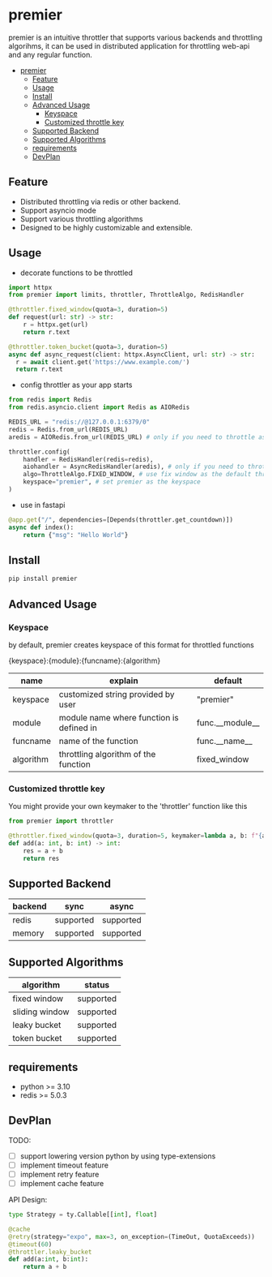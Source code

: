 # premier

premier is an intuitive throttler that supports various backends and throttling algorihms, it can be used in distributed application for throttling web-api and any regular function.

- [premier](#premier)
  - [Feature](#feature)
  - [Usage](#usage)
  - [Install](#install)
  - [Advanced Usage](#advanced-usage)
    - [Keyspace](#keyspace)
    - [Customized throttle key](#customized-throttle-key)
  - [Supported Backend](#supported-backend)
  - [Supported Algorithms](#supported-algorithms)
  - [requirements](#requirements)
  - [DevPlan](#devplan)

## Feature

- Distributed throttling via redis or other backend.
- Support asyncio mode
- Support various throttling algorithms
- Designed to be highly customizable and extensible.

## Usage

- decorate functions to be throttled

```python
import httpx
from premier import limits, throttler, ThrottleAlgo, RedisHandler

@throttler.fixed_window(quota=3, duration=5)
def request(url: str) -> str:
    r = httpx.get(url)
    return r.text

@throttler.token_bucket(quota=3, duration=5)
async def async_request(client: httpx.AsyncClient, url: str) -> str:
  r = await client.get('https://www.example.com/')
  return r.text
```

- config throttler as your app starts

```python
from redis import Redis
from redis.asyncio.client import Redis as AIORedis

REDIS_URL = "redis://@127.0.0.1:6379/0"
redis = Redis.from_url(REDIS_URL)
aredis = AIORedis.from_url(REDIS_URL) # only if you need to throttle async functions

throttler.config(
    handler = RedisHandler(redis=redis),
    aiohandler = AsyncRedisHandler(aredis), # only if you need to throttle async functions
    algo=ThrottleAlgo.FIXED_WINDOW, # use fix window as the default throttling algorithm
    keyspace="premier", # set premier as the keyspace
)
```

- use in fastapi

```python
@app.get("/", dependencies=[Depends(throttler.get_countdown)])
async def index():
    return {"msg": "Hello World"}
```

## Install

```bash
pip install premier
```

## Advanced Usage

### Keyspace

by default, premier creates keyspace of this format for throttled functions

{keyspace}:{module}:{funcname}:{algorithm}

| name      | explain                                  | default             |
| --------- | ---------------------------------------- | ------------------- |
| keyspace  | customized string provided by user       | "premier"           |
| module    | module name where function is defined in | func.\_\_module\_\_ |
| funcname  | name of the function                     | func.\_\_name\_\_   |
| algorithm | throttling algorithm of the function     | fixed_window        |

### Customized throttle key

You might provide your own keymaker to the 'throttler' function like this

```python
from premier import throttler

@throttler.fixed_window(quota=3, duration=5, keymaker=lambda a, b: f"{a}")
def add(a: int, b: int) -> int:
    res = a + b
    return res
```

## Supported Backend

| backend | sync      | async     |
| ------- | --------- | --------- |
| redis   | supported | supported |
| memory  | supported | supported |

## Supported Algorithms

| algorithm      | status    |
| -------------- | --------- |
| fixed window   | supported |
| sliding window | supported |
| leaky bucket   | supported |
| token bucket   | supported |

## requirements

- python >= 3.10
- redis >= 5.0.3

## DevPlan

TODO:

- [ ] support lowering version python by using type-extensions
- [ ] implement timeout feature
- [ ] implement retry feature
- [ ] implement cache feature

API Design:

```python
type Strategy = ty.Callable[[int], float]

@cache
@retry(strategy="expo", max=3, on_exception=(TimeOut, QuotaExceeds))
@timeout(60)
@throttler.leaky_bucket
def add(a:int, b:int):
    return a + b
```

